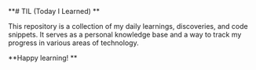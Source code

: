 **# TIL (Today I Learned) **

This repository is a collection of my daily learnings, discoveries, and code snippets. 
It serves as a personal knowledge base and a way to track my progress in various areas of technology.

**Happy learning! **
